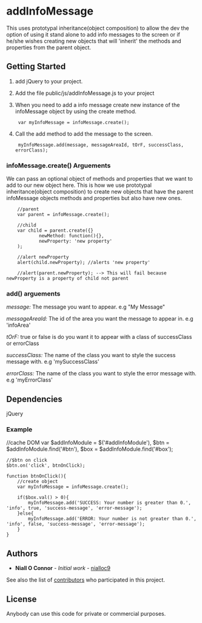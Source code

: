 # addInfoMessage
This uses prototypal inheritance(object composition) to allow the dev the option of using it stand alone to add info messages to the screen or if he/she wishes creating new objects that will 'inherit' the methods and properties from the parent object.

## Getting Started

1. add jQuery to your project.

2. Add the file public/js/addInfoMessage.js to your project

3. When you need to add a info message create new instance of the infoMessage object by using the create method.

        var myInfoMessage = infoMessage.create();
        
4. Call the add method to add the message to the screen.

        myInfoMessage.add(message, messageAreaId, tOrF, successClass, errorClass);

### infoMessage.create() Arguements

We can pass an optional object of methods and properties that we want to add to our new object here. This is how 
we use prototypal inheritance(object composition) to create new objects that have the parent infoMessage objects 
methods and properties but also have new ones.

        //parent 
        var parent = infoMessage.create();

        //child
        var child = parent.create({}
                newMethod: function(){},
                newProperty: 'new property'
        );
        
        //alert newProperty
        alert(child.newProperty); //alerts 'new property'
        
        //alert(parent.newProperty); --> This will fail because newProperty is a property of child not parent

### add() arguements

*message:* The message you want to appear. e.g "My Message"

*messageAreaId:* The id of the area you want the message to appear in. e.g 'infoArea'

*tOrF:* true or false is do you want it to appear with a class of successClass or errorClass

*successClass:* The name of the class you want to style the success message with. e.g 'mySuccessClass'

*errorClass:* The name of the class you want to style the error message with. e.g 'myErrorClass'


## Dependencies

jQuery

### Example

//cache DOM
    var $addInfoModule = $('#addInfoModule'),
        $btn = $addInfoModule.find('#btn'),
        $box = $addInfoModule.find('#box');

    //$btn on click
    $btn.on('click', btnOnClick);

    function btnOnClick(){
        //create object
        var myInfoMessage = infoMessage.create();

        if($box.val() > 0){
            myInfoMessage.add('SUCCESS: Your number is greater than 0.', 'info', true, 'success-message', 'error-message');
        }else{
            myInfoMessage.add('ERROR: Your number is not greater than 0.', 'info', false, 'success-message', 'error-message');
        }
    }

## Authors

* **Niall O Connor** - *Initial work* - [nialloc9](https://github.com/nialloc9)

See also the list of [contributors](https://github.com/your/project/contributors) who participated in this project.

## License

Anybody can use this code for private or commercial purposes.


